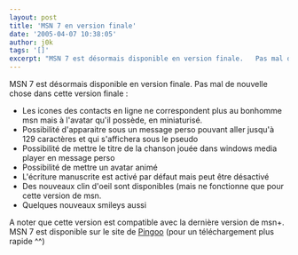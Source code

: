```yaml
---
layout: post
title: 'MSN 7 en version finale'
date: '2005-04-07 10:38:05'
author: j0k
tags: '[]'
excerpt: "MSN 7 est désormais disponible en version finale.   Pas mal de nouvelle chose dans cette version finale"
---
```


MSN 7 est désormais disponible en version finale.   Pas mal de nouvelle chose dans cette version finale :

* Les icones des contacts en ligne ne correspondent plus au bonhomme msn mais à l'avatar qu'il possède, en miniaturisé.
* Possibilité d'apparaitre sous un message perso pouvant aller jusqu'à 129 caractères et qui s'affichera sous le pseudo
* Possibilité de mettre le titre de la chanson jouée dans windows media player en message perso
* Possibilité de mettre un avatar animé
* L'écriture manuscrite est activé par défaut mais peut être désactivé
* Des nouveaux clin d'oeil sont disponibles (mais ne fonctionne que pour cette version de msn.
* Quelques nouveaux smileys aussi

A noter que cette version est compatible avec la dernière version de msn+.   MSN 7 est disponible sur le site de [Pingoo](http://www.pingoo.net/?itemid=131) (pour un téléchargement plus rapide ^^)
